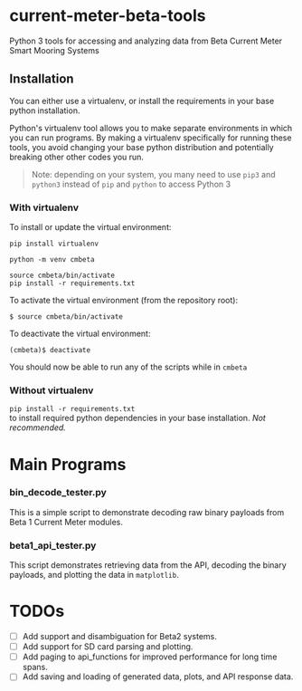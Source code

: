 # current-meter-beta-tools
Python 3 tools for accessing and analyzing data from Beta Current Meter Smart Mooring Systems

## Installation
You can either use a virtualenv, or install the requirements in your base python installation.

Python's virtualenv tool allows you to make separate environments in which you can run programs.
By making a virtualenv specifically for running these tools, you avoid changing your base python
distribution and potentially breaking other other codes you run.

> Note: depending on your system, you many need to use `pip3` and `python3` instead of `pip` and `python` to access Python 3

### With virtualenv
To install or update the virtual environment:
```
pip install virtualenv

python -m venv cmbeta

source cmbeta/bin/activate
pip install -r requirements.txt
```

To activate the virtual environment (from the repository root):
```
$ source cmbeta/bin/activate
```

To deactivate the virtual environment:
```
(cmbeta)$ deactivate
```

You should now be able to run any of the scripts while in `cmbeta`

### Without virtualenv
 `pip install -r requirements.txt`  
 to install required python dependencies in your base installation. _Not recommended._


# Main Programs
### bin_decode_tester.py
This is a simple script to demonstrate decoding raw binary payloads from Beta 1 Current Meter modules. 

### beta1_api_tester.py
This script demonstrates retrieving data from the API, decoding the binary payloads, and plotting the data in `matplotlib`.


# TODOs
- [ ] Add support and disambiguation for Beta2 systems.
- [ ] Add support for SD card parsing and plotting.
- [ ] Add paging to api_functions for improved performance for long time spans.
- [ ] Add saving and loading of generated data, plots, and API response data.